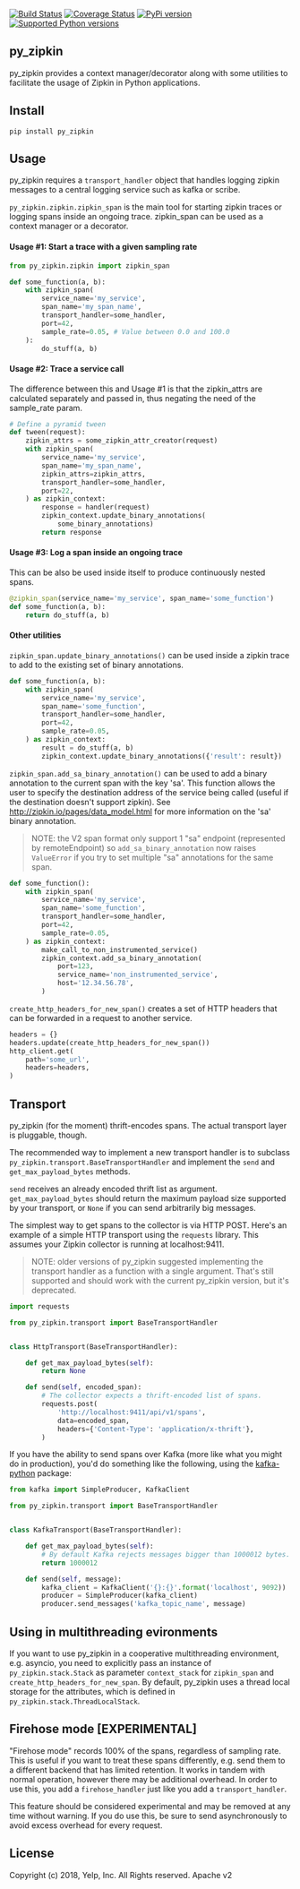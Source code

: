 [![Build Status](https://travis-ci.org/Yelp/py_zipkin.svg?branch=master)](https://travis-ci.org/Yelp/py_zipkin)
[![Coverage Status](https://img.shields.io/coveralls/Yelp/py_zipkin.svg)](https://coveralls.io/r/Yelp/py_zipkin)
[![PyPi version](https://img.shields.io/pypi/v/py_zipkin.svg)](https://pypi.python.org/pypi/py_zipkin/)
[![Supported Python versions](https://img.shields.io/pypi/pyversions/py_zipkin.svg)](https://pypi.python.org/pypi/py_zipkin/)

py_zipkin
---------

py_zipkin provides a context manager/decorator along with some utilities to
facilitate the usage of Zipkin in Python applications.

Install
-------

```
pip install py_zipkin
```

Usage
-----

py_zipkin requires a `transport_handler` object that handles logging zipkin
messages to a central logging service such as kafka or scribe.

`py_zipkin.zipkin.zipkin_span` is the main tool for starting zipkin traces or
logging spans inside an ongoing trace. zipkin_span can be used as a context
manager or a decorator.

#### Usage #1: Start a trace with a given sampling rate

```python
from py_zipkin.zipkin import zipkin_span

def some_function(a, b):
    with zipkin_span(
        service_name='my_service',
        span_name='my_span_name',
        transport_handler=some_handler,
        port=42,
        sample_rate=0.05, # Value between 0.0 and 100.0
    ):
        do_stuff(a, b)
```

#### Usage #2: Trace a service call

The difference between this and Usage #1 is that the zipkin_attrs are calculated
separately and passed in, thus negating the need of the sample_rate param.

```python
# Define a pyramid tween
def tween(request):
    zipkin_attrs = some_zipkin_attr_creator(request)
    with zipkin_span(
        service_name='my_service',
        span_name='my_span_name',
        zipkin_attrs=zipkin_attrs,
        transport_handler=some_handler,
        port=22,
    ) as zipkin_context:
        response = handler(request)
        zipkin_context.update_binary_annotations(
            some_binary_annotations)
        return response
```

#### Usage #3: Log a span inside an ongoing trace

This can be also be used inside itself to produce continuously nested spans.

```python
@zipkin_span(service_name='my_service', span_name='some_function')
def some_function(a, b):
    return do_stuff(a, b)
```

#### Other utilities

`zipkin_span.update_binary_annotations()` can be used inside a zipkin trace
to add to the existing set of binary annotations.

```python
def some_function(a, b):
    with zipkin_span(
        service_name='my_service',
        span_name='some_function',
        transport_handler=some_handler,
        port=42,
        sample_rate=0.05,
    ) as zipkin_context:
        result = do_stuff(a, b)
        zipkin_context.update_binary_annotations({'result': result})
```

`zipkin_span.add_sa_binary_annotation()` can be used to add a binary annotation
to the current span with the key 'sa'. This function allows the user to specify the
destination address of the service being called (useful if the destination doesn't
support zipkin). See http://zipkin.io/pages/data_model.html for more information on the
'sa' binary annotation.

> NOTE: the V2 span format only support 1 "sa" endpoint (represented by remoteEndpoint)
> so `add_sa_binary_annotation` now raises `ValueError` if you try to set multiple "sa"
> annotations for the same span.

```python
def some_function():
    with zipkin_span(
        service_name='my_service',
        span_name='some_function',
        transport_handler=some_handler,
        port=42,
        sample_rate=0.05,
    ) as zipkin_context:
        make_call_to_non_instrumented_service()
        zipkin_context.add_sa_binary_annotation(
            port=123,
            service_name='non_instrumented_service',
            host='12.34.56.78',
        )
```

`create_http_headers_for_new_span()` creates a set of HTTP headers that can be forwarded
in a request to another service.

```python
headers = {}
headers.update(create_http_headers_for_new_span())
http_client.get(
    path='some_url',
    headers=headers,
)
```

Transport
---------

py_zipkin (for the moment) thrift-encodes spans. The actual transport layer is
pluggable, though.

The recommended way to implement a new transport handler is to subclass
`py_zipkin.transport.BaseTransportHandler` and implement the `send` and 
`get_max_payload_bytes` methods.

`send` receives an already encoded thrift list as argument.
`get_max_payload_bytes` should return the maximum payload size supported by your
transport, or `None` if you can send arbitrarily big messages.

The simplest way to get spans to the collector is via HTTP POST. Here's an
example of a simple HTTP transport using the `requests` library. This assumes
your Zipkin collector is running at localhost:9411.

> NOTE: older versions of py_zipkin suggested implementing the transport handler
> as a function with a single argument. That's still supported and should work
> with the current py_zipkin version, but it's deprecated. 

```python
import requests

from py_zipkin.transport import BaseTransportHandler


class HttpTransport(BaseTransportHandler):

    def get_max_payload_bytes(self):
        return None

    def send(self, encoded_span):
        # The collector expects a thrift-encoded list of spans.
        requests.post(
            'http://localhost:9411/api/v1/spans',
            data=encoded_span,
            headers={'Content-Type': 'application/x-thrift'},
        )
```

If you have the ability to send spans over Kafka (more like what you might do
in production), you'd do something like the following, using the
[kafka-python](https://pypi.python.org/pypi/kafka-python) package:

```python
from kafka import SimpleProducer, KafkaClient

from py_zipkin.transport import BaseTransportHandler


class KafkaTransport(BaseTransportHandler):

    def get_max_payload_bytes(self):
        # By default Kafka rejects messages bigger than 1000012 bytes.
        return 1000012

    def send(self, message):
        kafka_client = KafkaClient('{}:{}'.format('localhost', 9092))
        producer = SimpleProducer(kafka_client)
        producer.send_messages('kafka_topic_name', message)
```

Using in multithreading evironments
-----------------------------------

If you want to use py_zipkin in a cooperative multithreading environment,
e.g. asyncio, you need to explicitly pass an instance of `py_zipkin.stack.Stack`
as parameter `context_stack` for `zipkin_span` and `create_http_headers_for_new_span`.
By default, py_zipkin uses a thread local storage for the attributes, which is
defined in `py_zipkin.stack.ThreadLocalStack`.


Firehose mode [EXPERIMENTAL]
----------------------------

"Firehose mode" records 100% of the spans, regardless of
sampling rate. This is useful if you want to treat these spans
differently, e.g. send them to a different backend that has limited
retention. It works in tandem with normal operation, however there may
be additional overhead. In order to use this, you add a
`firehose_handler` just like you add a `transport_handler`.

This feature should be considered experimental and may be removed at
any time without warning. If you do use this, be sure to send
asynchronously to avoid excess overhead for every request.


License
-------

Copyright (c) 2018, Yelp, Inc. All Rights reserved. Apache v2

